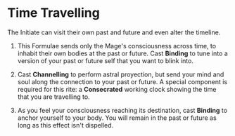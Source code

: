 # Time Travelling

The Initiate can visit their own past and future and even alter the timeline. 

1. This Formulae sends only the Mage's consciousness across time, to inhabit their own bodies at the past or future. 
Cast __Binding__ to tune into a version of your past or future self that you want to blink into.

1. Cast __Channelling__ to perform astral proyection, but send your mind and soul along the connection to your past or future. 
A special component is required for this rite: a __Consecrated__ working clock showing the time that you are travelling to.

1. As you feel your consciousness reaching its destination, cast __Binding__ to anchor yourself to your body. 
You will remain in the past or future as long as this effect isn't dispelled. 
